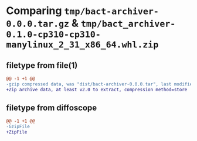 # Comparing `tmp/bact-archiver-0.0.0.tar.gz` & `tmp/bact_archiver-0.1.0-cp310-cp310-manylinux_2_31_x86_64.whl.zip`

## filetype from file(1)

```diff
@@ -1 +1 @@
-gzip compressed data, was "dist/bact-archiver-0.0.0.tar", last modified: Fri Nov 27 15:34:42 2020, max compression
+Zip archive data, at least v2.0 to extract, compression method=store
```

## filetype from diffoscope

```diff
@@ -1 +1 @@
-GzipFile
+ZipFile
```

